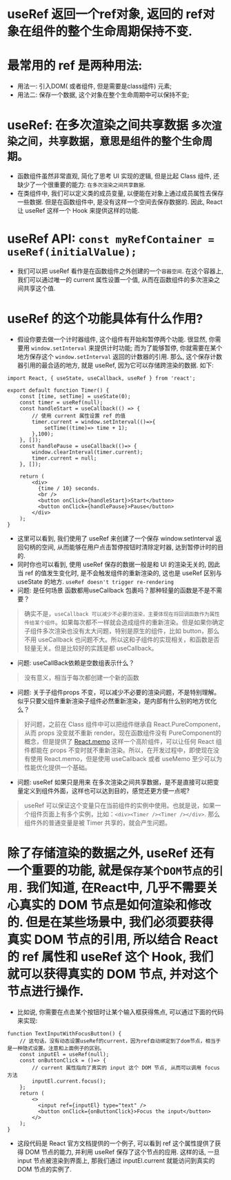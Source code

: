 # useRef 返回一个ref对象, 返回的 ref对象在组件的整个生命周期保持不变.  
# 最常用的 ref 是两种用法:  
- 用法一: 引入DOM( 或者组件, 但是需要是class组件) 元素;  
- 用法二: 保存一个数据, 这个对象在整个生命周期中可以保持不变;  

# useRef: 在多次渲染之间共享数据  `多次渲染之间，共享数据，意思是组件的整个生命周期。`
- 函数组件虽然非常直观, 简化了思考 UI 实现的逻辑, 但是比起 Class 组件, 还缺少了一个很重要的能力: `在多次渲染之间共享数据`.  
- 在类组件中, 我们可以定义类的成员变量, 以便能在对象上通过成员属性去保存一些数据. 但是在函数组件中, 是没有这样一个空间去保存数据的. 因此, React 让 useRef 这样一个 Hook 来提供这样的功能. 

# useRef API: `const myRefContainer = useRef(initialValue);`  
- 我们可以把 useRef 看作是在函数组件之外创建的一个`容器空间`. 在这个容器上, 我们可以通过唯一的 current 属性设置一个值, 从而在函数组件的多次渲染之间共享这个值.  

# useRef 的这个功能具体有什么作用? 
- 假设你要去做一个计时器组件, 这个组件有开始和暂停两个功能. 很显然, 你需要用 `window.setInterval` 来提供计时功能; 而为了能够暂停, 你就需要在某个地方保存这个 `window.setInterval` 返回的计数器的引用. 那么, 这个保存计数器引用的最合适的地方, 就是 useRef, 因为它可以存储跨渲染的数据. 如下: 
```
import React, { useState, useCallback, useRef } from 'react';

export default function Timer() {
    const [time, setTime] = useState(0);
    const timer = useRef(null);
    const handleStart = useCallback(() => {
        // 使用 current 属性设置 ref 的值
        timer.current = window.setInterval(()=>{
            setTime((time)=> time + 1);
        },100);
    }, []);
    const handlePause = useCallback(()=> {
        window.clearInterval(timer.current);
        timer.current = null;
    }, []);

    return (
        <div>
          {time / 10} seconds.
          <br />
          <button onClick={handleStart}>Start</button>
          <button onClick={handlePause}>Pause</button>
        </div>
    );
}
```  
- 这里可以看到, 我们使用了 useRef 来创建了一个保存 window.setInterval 返回句柄的空间, 从而能够在用户点击暂停按钮时清除定时器, 达到暂停计时的目的.  
- 同时你也可以看到, 使用 useRef 保存的数据一般是和 UI 的渲染无关的, 因此当 ref 的值发生变化时, 是不会触发组件的重新渲染的, 这也是 useRef 区别与 useState 的地方.  `useRef doesn't trigger re-rendering`
- 问题: 是任何场景 函数都用useCallback 包裹吗？那种轻量的函数是不是不需要？
> 确实不是，`useCallback 可以减少不必要的渲染，主要体现在将回调函数作为属性传给某个组件`。如果每次都不一样就会造成组件的重新渲染。但是如果你确定子组件多次渲染也没有太大问题，特别是原生的组件，比如 button，那么不用 useCallback 也问题不大。所以这和子组件的实现相关，和函数是否轻量无关。但是比较好的实践是都 useCallback。  
- 问题: useCallBack依赖是空数组表示什么？
> 没有意义，相当于每次都创建一个新的函数  
- 问题: 关于子组件props 不变，可以减少不必要的渲染问题，不是特别理解。似乎只要父组件重新渲染子组件必然重新渲染，是内部有什么别的地方优化么？
> 好问题，之前在 Class 组件中可以把组件继承自 React.PureComponent，从而 props 没变就不重新 render。现在函数组件没有 PureComponent的概念，但是提供了 [React.memo](https://reactjs.org/docs/react-api.html#reactmemo) 这样一个高阶组件，可以让任何 React 组件都能在 props 不变时就不重新渲染。所以，在开发过程中，即使现在没有使用 React.memo，但是使用 useCallback 或者 useMemo 至少可以为性能优化提供一个基础。  
- 问题: useRef 如果只是用来 在多次渲染之间共享数据，是不是直接可以把变量定义到组件外面，这样也可以达到目的，感觉还更方便一点呢? 
>  useRef 可以保证这个变量只在当前组件的实例中使用。也就是说，如果一个组件页面上有多个实例，比如：`<div><Timer /><Timer /></div>`. 那么组件外的普通变量是被 Timer 共享的，就会产生问题。  

# 除了存储渲染的数据之外, useRef 还有一个重要的功能, 就是`保存某个DOM节点的引用.` 我们知道, 在React中,  几乎不需要关心真实的 DOM 节点是如何渲染和修改的. 但是在某些场景中, 我们必须要获得真实 DOM 节点的引用, 所以结合 React 的 ref 属性和 useRef 这个 Hook, 我们就可以获得真实的 DOM 节点, 并对这个节点进行操作.  

- 比如说, 你需要在点击某个按钮时让某个输入框获得焦点, 可以通过下面的代码来实现: 
```
function TextInputWithFocusButton() {
    // 这句话，没有动态设置useRef的current，因为ref自动绑定到了dom节点，相当于是一种隐式设置。注意和上面例子的区别。
    const inputEl = useRef(null);
    const onButtonClick = ()=> {
        // current 属性指向了真实的 input 这个 DOM 节点, 从而可以调用 focus 方法
        inputEl.current.focus();
    };
    return (
        <>
          <input ref={inputEl} type="text" />
          <button onClick={onButtonClick}>Focus the input</button>
        </>
    );
}
```  
- 这段代码是 React 官方文档提供的一个例子, 可以看到 ref 这个属性提供了获得 DOM 节点的能力, 并利用 useRef 保存了这个节点的应用. 这样的话, 一旦 input 节点被渲染到界面上, 那我们通过 inputEl.current 就能访问到真实的 DOM 节点的实例了.   